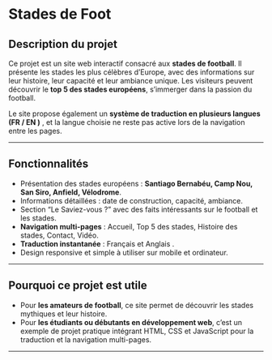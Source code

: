 # Stades de Foot

## Description du projet
Ce projet est un site web interactif consacré aux **stades de football**. Il présente les stades les plus célèbres d’Europe, avec des informations sur leur histoire, leur capacité et leur ambiance unique. Les visiteurs peuvent découvrir le **top 5 des stades européens**, s’immerger dans la passion du football.

Le site propose également un **système de traduction en plusieurs langues (FR / EN )** , et la langue choisie ne reste pas active lors de la navigation entre les pages.

---

## Fonctionnalités
- Présentation des stades européens : **Santiago Bernabéu, Camp Nou, San Siro, Anfield, Vélodrome**.  
- Informations détaillées : date de construction, capacité, ambiance.  
- Section “Le Saviez-vous ?” avec des faits intéressants sur le football et les stades.  
- **Navigation multi-pages** : Accueil, Top 5 des stades, Histoire des stades, Contact, Vidéo.  
- **Traduction instantanée** : Français et Anglais .  
- Design responsive et simple à utiliser sur mobile et ordinateur.

---

## Pourquoi ce projet est utile
- Pour **les amateurs de football**, ce site permet de découvrir les stades mythiques et leur histoire.  
- Pour **les étudiants ou débutants en développement web**, c’est un exemple de projet pratique intégrant HTML, CSS et JavaScript pour la traduction et la navigation multi-pages.  
---
